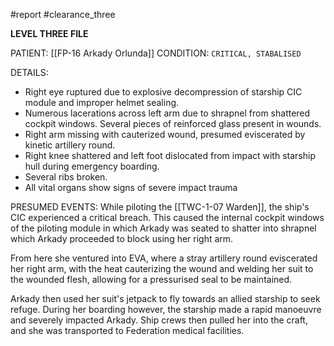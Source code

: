 #report #clearance_three 

**LEVEL THREE FILE**

PATIENT: [[FP-16 Arkady Orlunda]]
CONDITION: `CRITICAL, STABALISED`

DETAILS:
- Right eye ruptured due to explosive decompression of starship CIC module and improper helmet sealing.
- Numerous lacerations across left arm due to shrapnel from shattered cockpit windows. Several pieces of reinforced glass present in wounds.
- Right arm missing with cauterized wound, presumed eviscerated by kinetic artillery round.
- Right knee shattered and left foot dislocated from impact with starship hull during emergency boarding.
- Several ribs broken.
- All vital organs show signs of severe impact trauma

PRESUMED EVENTS:
While piloting the [[TWC-1-07 Warden]], the ship's CIC experienced a critical breach. This caused the internal cockpit windows of the piloting module in which Arkady was seated to shatter into shrapnel which Arkady proceeded to block using her right arm.

From here she ventured into EVA, where a stray artillery round eviscerated her right arm, with the heat cauterizing the wound and welding her suit to the wounded flesh, allowing for a pressurised seal to be maintained.

Arkady then used her suit's jetpack to fly towards an allied starship to seek refuge. During her boarding however, the starship made a rapid manoeuvre and severely impacted Arkady. Ship crews then pulled her into the craft, and she was transported to Federation medical facilities.
